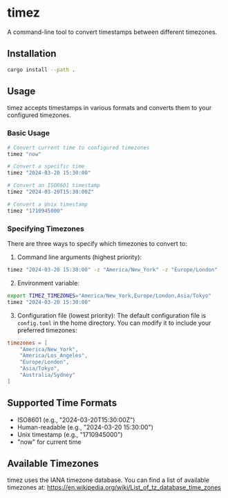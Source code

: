 # timez

A command-line tool to convert timestamps between different timezones.

## Installation

```bash
cargo install --path .
```

## Usage

timez accepts timestamps in various formats and converts them to your configured timezones.

### Basic Usage

```bash
# Convert current time to configured timezones
timez "now"

# Convert a specific time
timez "2024-03-20 15:30:00"

# Convert an ISO8601 timestamp
timez "2024-03-20T15:30:00Z"

# Convert a Unix timestamp
timez "1710945000"
```

### Specifying Timezones

There are three ways to specify which timezones to convert to:

1. Command line arguments (highest priority):
```bash
timez "2024-03-20 15:30:00" -z "America/New_York" -z "Europe/London"
```

2. Environment variable:
```bash
export TIMEZ_TIMEZONES="America/New_York,Europe/London,Asia/Tokyo"
timez "2024-03-20 15:30:00"
```

3. Configuration file (lowest priority):
The default configuration file is `config.toml` in the home directory. You can modify it to include your preferred timezones:

```toml
timezones = [
    "America/New_York",
    "America/Los_Angeles",
    "Europe/London",
    "Asia/Tokyo",
    "Australia/Sydney"
]
```

## Supported Time Formats

- ISO8601 (e.g., "2024-03-20T15:30:00Z")
- Human-readable (e.g., "2024-03-20 15:30:00")
- Unix timestamp (e.g., "1710945000")
- "now" for current time

## Available Timezones

timez uses the IANA timezone database. You can find a list of available timezones at: https://en.wikipedia.org/wiki/List_of_tz_database_time_zones